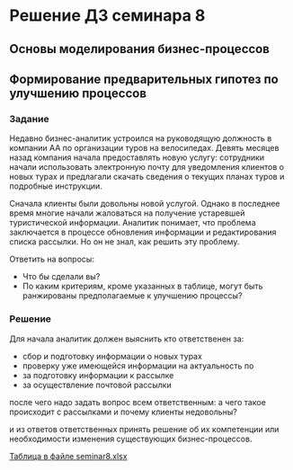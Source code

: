 ﻿# Решение ДЗ семинара 8
## Основы моделирования бизнес-процессов
## Формирование предварительных гипотез по улучшению процессов

### Задание

Недавно бизнес-аналитик устроился на руководящую должность в компании AA по организации туров на велосипедах.
 Девять месяцев назад компания начала предоставлять новую услугу:
 сотрудники начали использовать электронную почту для уведомления клиентов
 о новых турах и предлагали скачать сведения о текущих планах туров и подробные инструкции.

Сначала клиенты были довольны новой услугой. Однако в последнее время многие начали жаловаться
 на получение устаревшей туристической информации. Аналитик понимает, что проблема заключается
 в процессе обновления информации и редактирования списка рассылки. Но он не знал, как решить эту проблему.

Ответить на вопросы:
- Что бы сделали вы?
- По каким критериям, кроме указанных в таблице, могут быть ранжированы предполагаемые к улучшению процессы?

### Решение
             
Для начала аналитик должен выяснить кто ответственен за:
- сбор и подготовку информации о новых турах
- проверку уже имеющейся информации на актуальность                                    по
- за подготовку информации к рассылке
- за осуществление почтовой рассылки

после чего надо задать вопрос всем ответственным: а чего такое происходит с рассылками и почему клиенты недовольны?

и из ответов ответственных принять решение об их компетенции или необходимости изменения существующих бизнес-процессов.

[Таблица в файле seminar8.xlsx](./seminar8.xlsx)
